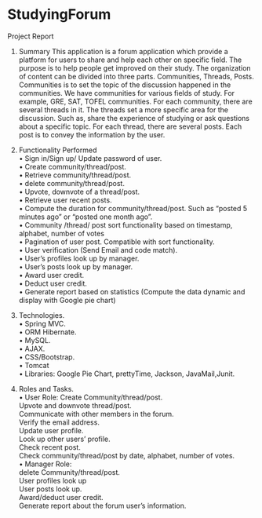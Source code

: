 # StudyingForum
Project Report

1.	Summary
This application is a forum application which provide a platform for users to share and help each other on specific field. The purpose is to help people get improved on their study. The organization of content can be divided into three parts. Communities, Threads, Posts. Communities is to set the topic of the discussion happened in the communities. We have communities for various fields of study. For example, GRE, SAT, TOFEL communities.  For each community, there are several threads in it. The threads set a more specific area for the discussion. Such as, share the experience of studying or ask questions about a specific topic. For each thread, there are several posts. Each post is to convey the information by the user.
2.	Functionality Performed   
•	Sign in/Sign up/ Update password of user.  
•	Create community/thread/post.  
•	Retrieve community/thread/post.  
•	delete community/thread/post.  
•	Upvote, downvote of a thread/post.  
•	Retrieve user recent posts.   
•	Compute the duration for community/thread/post. Such as “posted 5 minutes ago” or “posted one month ago”.  
•	Community /thread/ post sort functionality based on timestamp, alphabet, number of votes   
•	Pagination of user post. Compatible with sort functionality.  
•	User verification (Send Email and code match).  
•	User’s profiles look up by manager.  
•	User’s posts look up by manager.  
•	Award user credit.  
•	Deduct user credit.  
•	Generate report based on statistics (Compute the data dynamic and display with Google pie chart)   
3.	Technologies.  
•	Spring MVC.  
•	ORM Hibernate.  
•	MySQL.  
•	AJAX.  
•	CSS/Bootstrap.  
•	Tomcat   
•	Libraries: Google Pie Chart, prettyTime, Jackson, JavaMail,Junit.  




4.	Roles and Tasks.  
• User Role: 
Create Community/thread/post.  
Upvote and downvote thread/post.  
Communicate with other members in the forum.  
Verify the email address.  
Update user profile.  
Look up other users’ profile.  
Check recent post.  
Check community/thread/post by date, alphabet, number of votes.  
• Manager Role:   
delete Community/thread/post.  
User profiles look up   
User posts look up.   
Award/deduct user credit.  
Generate report about the forum user’s information.  


